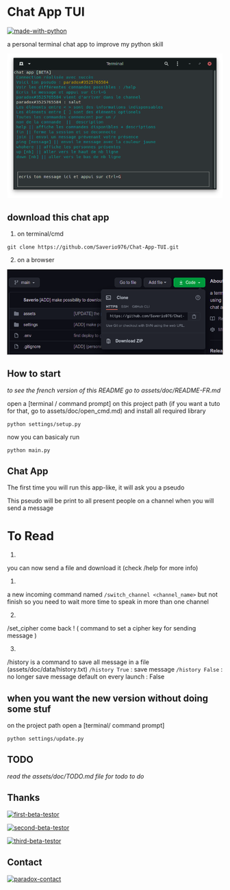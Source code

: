 # Chat App TUI

[![made-with-python](https://img.shields.io/badge/Made%20with-Python-1f425f.svg)](https://www.python.org/)

a personal terminal chat app to improve my python skill

![chat-app-TUI](/assets/doc/img/chat_app_tui.png "chat-app-TUI")

## download this chat app

1) on terminal/cmd
```shell
git clone https://github.com/Saverio976/Chat-App-TUI.git
```

2) on a browser

![downloadzip](/assets/doc/img/downloadzip.png "downloadzip")

## How to start

*to see the french version of this README go to assets/doc/README-FR.md*

open a [terminal / command prompt] on this project path (if you want a tuto for that, go to assets/doc/open_cmd.md)
and install all required library
```shell
python settings/setup.py
```

now you can basicaly run
```shell
python main.py
```

## Chat App

The first time you will run this app-like, it will ask you a pseudo

This pseudo will be print to all present people on a channel when you will send a message

# To Read
1)
you can now send a file and download it (check /help for more info)

1)
a new incoming command named ``/switch_channel <channel_name>`` but not finish
so you need to wait more time to speak in more than one channel

2)
/set_cipher come back ! ( command to set a cipher key for sending message )

3)
/history is a command to save all message in a file (assets/doc/data/history.txt)
`/history True` : save message
`/history False` : no longer save message
default on every launch : False

## when you want the new version without doing some stuf

on the project path open a [terminal/ command prompt]
```shell
python settings/update.py
```

## TODO

*read the assets/doc/TODO.md file for todo to do*

## Thanks

[![first-beta-testor](https://img.shields.io/badge/First%20Beta%20Testor-Quentin-red)](https://instagram.com/chaque_64?igshid=p6k5bmwvknk)

[![second-beta-testor](https://img.shields.io/badge/Second%20Beta%20Testor-Luciolle24-blue)](https://github.com/luciolle24)

[![third-beta-testor](https://img.shields.io/badge/Second%20Beta%20Testor-DreamFail-green)](https://github.com/DreamFail)

## Contact

[![paradox-contact](https://img.shields.io/badge/Saverio-personnex976%40gmail.com-blue)](mailto:personnex976%40gmail.com)